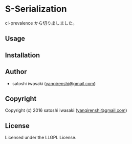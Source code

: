 # S-Serialization

cl-prevalence から切り出しました。

## Usage

## Installation

## Author

* satoshi iwasaki (yanqirenshi@gmail.com)

## Copyright

Copyright (c) 2016 satoshi iwasaki (yanqirenshi@gmail.com)

## License

Licensed under the LLGPL License.
